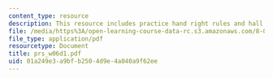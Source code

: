 ```yaml
---
content_type: resource
description: This resource includes practice hand right rules and hall effect.
file: /media/https%3A/open-learning-course-data-rc.s3.amazonaws.com/8-02t-electricity-and-magnetism-spring-2005/01a249e3a9bfb2504d9e4a040a9f62ee_prs_w06d1.pdf
file_type: application/pdf
resourcetype: Document
title: prs_w06d1.pdf
uid: 01a249e3-a9bf-b250-4d9e-4a040a9f62ee
---
```

